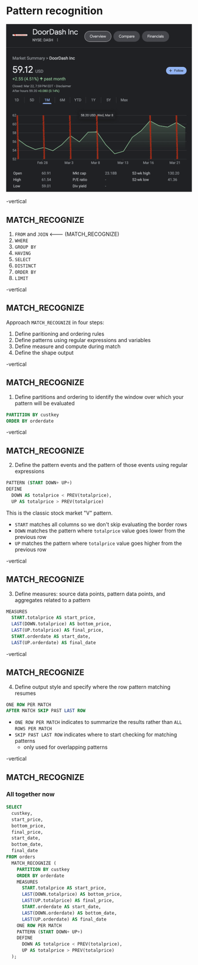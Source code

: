 # Pattern recognition

![](images/doordash-stock.png) <!-- .element width="550vw" -->

-vertical

## MATCH_RECOGNIZE

1. `FROM` and `JOIN` <--- (MATCH_RECOGNIZE)
1. `WHERE`
1. `GROUP BY`
1. `HAVING`
1. `SELECT`
1. `DISTINCT`
1. `ORDER BY`
1. `LIMIT`

-vertical

## MATCH_RECOGNIZE

Approach `MATCH_RECOGNIZE` in four steps:

1. Define paritioning and ordering rules <!--helps define the window where the pattern is examined-->
1. Define patterns using regular expressions and variables <!--What pattern am I looking for and how-->
1. Define measure and compute during match <!--What information am I looking to get out of that pattern and what calculations do I do-->
1. Define the shape output <!--How much information do I want back-->

-vertical

## MATCH_RECOGNIZE

1. Define partitions and ordering to identify the window over which your pattern will be evaluated

```sql
PARTITION BY custkey
ORDER BY orderdate
```

-vertical

## MATCH_RECOGNIZE

2. Define the pattern events and the pattern of those events using regular expressions 

```sql
PATTERN (START DOWN+ UP+)
DEFINE
  DOWN AS totalprice < PREV(totalprice),
  UP AS totalprice > PREV(totalprice)
```

This is the classic stock market "V" pattern. 
* `START` matches all columns so we don't skip evaluating the border rows
* `DOWN` matches the pattern where `totalprice` value goes lower from the previous row
* `UP` matches the pattern where `totalprice` value goes higher from the previous row

-vertical

## MATCH_RECOGNIZE

3. Define measures: source data points, pattern data points, and aggregates related to a pattern
```sql
MEASURES
  START.totalprice AS start_price,
  LAST(DOWN.totalprice) AS bottom_price,
  LAST(UP.totalprice) AS final_price,
  START.orderdate AS start_date,
  LAST(UP.orderdate) AS final_date
```
 
-vertical

## MATCH_RECOGNIZE

4. Define output style and specify where the row pattern matching resumes

```sql
ONE ROW PER MATCH
AFTER MATCH SKIP PAST LAST ROW
```
* `ONE ROW PER MATCH` indicates to summarize the results rather than `ALL ROWS PER MATCH`
* `SKIP PAST LAST ROW` indicates where to start checking for matching patterns
  * only used for overlapping patterns

-vertical
## MATCH_RECOGNIZE

### All together now

```sql
SELECT 
  custkey,
  start_price,
  bottom_price,
  final_price,
  start_date,
  bottom_date,
  final_date
FROM orders
  MATCH_RECOGNIZE (
    PARTITION BY custkey
    ORDER BY orderdate
    MEASURES
      START.totalprice AS start_price,
      LAST(DOWN.totalprice) AS bottom_price,
      LAST(UP.totalprice) AS final_price,
      START.orderdate AS start_date,
      LAST(DOWN.orderdate) AS bottom_date,
      LAST(UP.orderdate) AS final_date
    ONE ROW PER MATCH
    PATTERN (START DOWN+ UP+)
    DEFINE
      DOWN AS totalprice < PREV(totalprice),
      UP AS totalprice > PREV(totalprice)
  );
```
